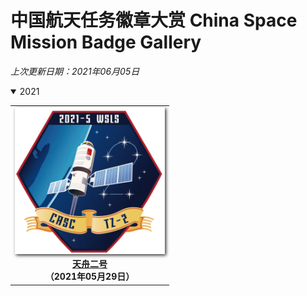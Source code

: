
# 中国航天任务徽章大赏  China Space Mission Badge Gallery

*上次更新日期：2021年06月05日*



<details open> 
<summary>2021</summary> 
<table border="0" width=550px align="center" style="margin-bottom: 100px;">
<tr><td align="center" width=240px><img align="center" width=240px style=" box-shadow:2px 2px 5px #333333;" src="gallery/2021/20210529/20210529.jpeg" /></td></tr><tr><td align="center"><b><a href="gallery/2021/20210529">天舟二号</a><br>（2021年05月29日）</b></td></tr>
</table>
</details>



